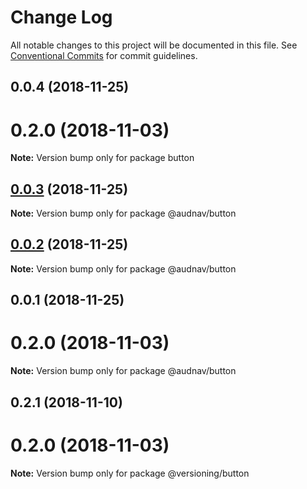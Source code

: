 # Change Log

All notable changes to this project will be documented in this file.
See [Conventional Commits](https://conventionalcommits.org) for commit guidelines.

## 0.0.4 (2018-11-25)



# 0.2.0 (2018-11-03)

**Note:** Version bump only for package button





## [0.0.3](https://github.com/audriusnavickas/versioning/compare/@audnav/button@0.0.2...@audnav/button@0.0.3) (2018-11-25)

**Note:** Version bump only for package @audnav/button





## [0.0.2](https://github.com/audriusnavickas/versioning/compare/@audnav/button@0.0.1...@audnav/button@0.0.2) (2018-11-25)

**Note:** Version bump only for package @audnav/button





## 0.0.1 (2018-11-25)



# 0.2.0 (2018-11-03)

**Note:** Version bump only for package @audnav/button





## 0.2.1 (2018-11-10)



# 0.2.0 (2018-11-03)

**Note:** Version bump only for package @versioning/button
